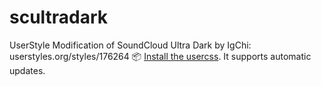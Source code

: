 # scultradark
UserStyle Modification of SoundCloud Ultra Dark by IgChi: userstyles.org/styles/176264
📦 [Install the usercss](https://github.com/100photos/scultradark/raw/master/SC-UltraDark-MOD.user.css). It supports automatic updates.
